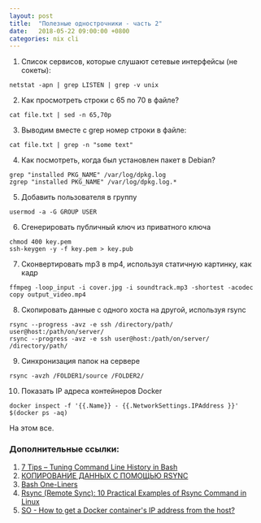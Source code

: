 ```yaml
---
layout: post
title:  "Полезные однострочники - часть 2"
date:   2018-05-22 09:00:00 +0800
categories: nix cli
---
```


1. Список сервисов, которые слушают сетевые интерфейсы (не сокеты):
```
netstat -apn | grep LISTEN | grep -v unix
```
2. Как просмотреть строки с 65 по 70 в файле?
```
cat file.txt | sed -n 65,70p
```
3. Выводим вместе с grep номер строки в файле:
```
cat file.txt | grep -n "some text"
```
4. Как посмотреть, когда был установлен пакет в Debian?
```
grep "installed PKG_NAME" /var/log/dpkg.log
zgrep "installed PKG_NAME" /var/log/dpkg.log.*
```
5. Добавить пользователя в группу
```
usermod -a -G GROUP USER
```
6. Сгенерировать публичный ключ из приватного ключа
```
chmod 400 key.pem
ssh-keygen -y -f key.pem > key.pub
```
7. Сконвертировать mp3 в mp4, используя статичную картинку, как кадр
```
ffmpeg -loop_input -i cover.jpg -i soundtrack.mp3 -shortest -acodec copy output_video.mp4
```
8. Скопировать данные с одного хоста на другой, используя rsync
```
rsync --progress -avz -e ssh /directory/path/ user@host:/path/on/server/
rsync --progress -avz -e ssh user@host:/path/on/server/ /directory/path/
```
9. Синхронизация папок на сервере
```
rsync -avzh /FOLDER1/source /FOLDER2/
```
10. Показать IP адреса контейнеров Docker
```
docker inspect -f '{{.Name}} - {{.NetworkSettings.IPAddress }}' $(docker ps -aq)
```

На этом все.

### Дополнительные ссылки:
1. [7 Tips – Tuning Command Line History in Bash](https://www.shellhacks.com/tune-command-line-history-bash/)
2. [КОПИРОВАНИЕ ДАННЫХ С ПОМОЩЬЮ RSYNC](https://www.baf.ru/2008/02/13/kopirovanie-dannyh-s-pomoshhju-rsync/)
3. [Bash One-Liners](http://www.bashoneliners.com/)
4. [Rsync (Remote Sync): 10 Practical Examples of Rsync Command in Linux](https://www.tecmint.com/rsync-local-remote-file-synchronization-commands/)
5. [SO - How to get a Docker container's IP address from the host?](https://stackoverflow.com/questions/17157721/how-to-get-a-docker-containers-ip-address-from-the-host)